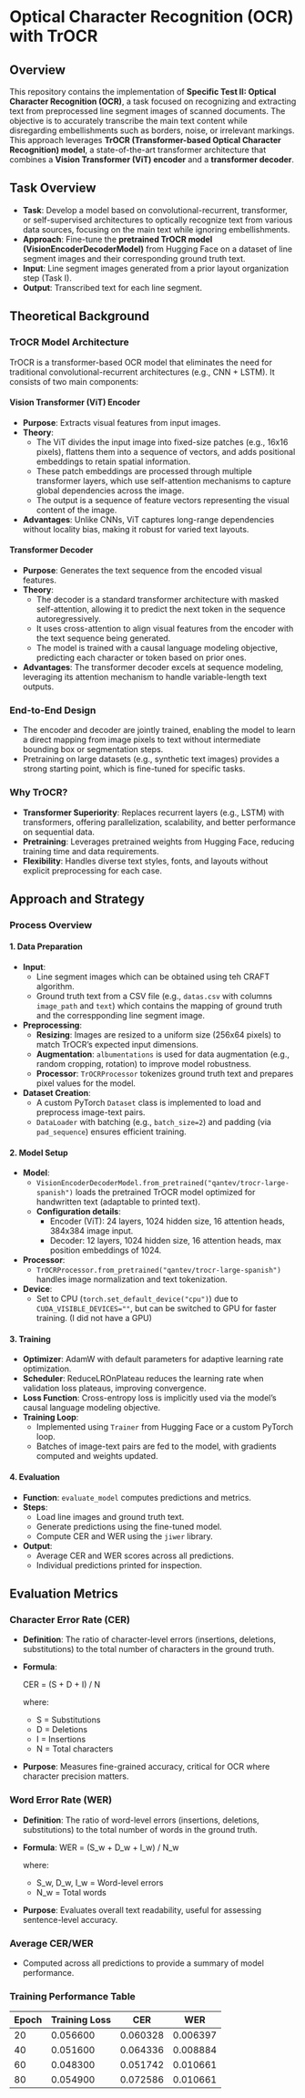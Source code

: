 # Optical Character Recognition (OCR) with TrOCR

## Overview
This repository contains the implementation of **Specific Test II: Optical Character Recognition (OCR)**, a task focused on recognizing and extracting text from preprocessed line segment images of scanned documents. The objective is to accurately transcribe the main text content while disregarding embellishments such as borders, noise, or irrelevant markings. This approach leverages **TrOCR (Transformer-based Optical Character Recognition) model**, a state-of-the-art transformer architecture that combines a **Vision Transformer (ViT) encoder** and a **transformer decoder**.

## Task Overview
- **Task**: Develop a model based on convolutional-recurrent, transformer, or self-supervised architectures to optically recognize text from various data sources, focusing on the main text while ignoring embellishments.
- **Approach**: Fine-tune the **pretrained TrOCR model (VisionEncoderDecoderModel)** from Hugging Face on a dataset of line segment images and their corresponding ground truth text.
- **Input**: Line segment images generated from a prior layout organization step (Task I).
- **Output**: Transcribed text for each line segment.

## Theoretical Background

### TrOCR Model Architecture
TrOCR is a transformer-based OCR model that eliminates the need for traditional convolutional-recurrent architectures (e.g., CNN + LSTM). It consists of two main components:

#### Vision Transformer (ViT) Encoder
- **Purpose**: Extracts visual features from input images.
- **Theory**:
  - The ViT divides the input image into fixed-size patches (e.g., 16x16 pixels), flattens them into a sequence of vectors, and adds positional embeddings to retain spatial information.
  - These patch embeddings are processed through multiple transformer layers, which use self-attention mechanisms to capture global dependencies across the image.
  - The output is a sequence of feature vectors representing the visual content of the image.
- **Advantages**: Unlike CNNs, ViT captures long-range dependencies without locality bias, making it robust for varied text layouts.

#### Transformer Decoder
- **Purpose**: Generates the text sequence from the encoded visual features.
- **Theory**:
  - The decoder is a standard transformer architecture with masked self-attention, allowing it to predict the next token in the sequence autoregressively.
  - It uses cross-attention to align visual features from the encoder with the text sequence being generated.
  - The model is trained with a causal language modeling objective, predicting each character or token based on prior ones.
- **Advantages**: The transformer decoder excels at sequence modeling, leveraging its attention mechanism to handle variable-length text outputs.

### End-to-End Design
- The encoder and decoder are jointly trained, enabling the model to learn a direct mapping from image pixels to text without intermediate bounding box or segmentation steps.
- Pretraining on large datasets (e.g., synthetic text images) provides a strong starting point, which is fine-tuned for specific tasks.

### Why TrOCR?
- **Transformer Superiority**: Replaces recurrent layers (e.g., LSTM) with transformers, offering parallelization, scalability, and better performance on sequential data.
- **Pretraining**: Leverages pretrained weights from Hugging Face, reducing training time and data requirements.
- **Flexibility**: Handles diverse text styles, fonts, and layouts without explicit preprocessing for each case.

## Approach and Strategy

### Process Overview
#### 1. Data Preparation
- **Input**:
  - Line segment images which can be obtained using teh CRAFT algorithm.
  - Ground truth text from a CSV file (e.g., `datas.csv` with columns `image_path` and `text`) which contains the mapping of ground truth and the correspponding line segment image.
- **Preprocessing**:
  - **Resizing**: Images are resized to a uniform size (256x64 pixels) to match TrOCR’s expected input dimensions.
  - **Augmentation**: `albumentations` is used for data augmentation (e.g., random cropping, rotation) to improve model robustness.
  - **Processor**: `TrOCRProcessor` tokenizes ground truth text and prepares pixel values for the model.
- **Dataset Creation**:
  - A custom PyTorch `Dataset` class is implemented to load and preprocess image-text pairs.
  - `DataLoader` with batching (e.g., `batch_size=2`) and padding (via `pad_sequence`) ensures efficient training.

#### 2. Model Setup
- **Model**:
  - `VisionEncoderDecoderModel.from_pretrained("qantev/trocr-large-spanish")` loads the pretrained TrOCR model optimized for handwritten text (adaptable to printed text).
  - **Configuration details**:
    - Encoder (ViT): 24 layers, 1024 hidden size, 16 attention heads, 384x384 image input.
    - Decoder: 12 layers, 1024 hidden size, 16 attention heads, max position embeddings of 1024.
- **Processor**:
  - `TrOCRProcessor.from_pretrained("qantev/trocr-large-spanish")` handles image normalization and text tokenization.
- **Device**:
  - Set to CPU (`torch.set_default_device("cpu")`) due to `CUDA_VISIBLE_DEVICES=""`, but can be switched to GPU for faster training. (I did not have a GPU)

#### 3. Training
- **Optimizer**: AdamW with default parameters for adaptive learning rate optimization.
- **Scheduler**: ReduceLROnPlateau reduces the learning rate when validation loss plateaus, improving convergence.
- **Loss Function**: Cross-entropy loss is implicitly used via the model’s causal language modeling objective.
- **Training Loop**:
  - Implemented using `Trainer` from Hugging Face or a custom PyTorch loop.
  - Batches of image-text pairs are fed to the model, with gradients computed and weights updated.

#### 4. Evaluation
- **Function**: `evaluate_model` computes predictions and metrics.
- **Steps**:
  - Load line images and ground truth text.
  - Generate predictions using the fine-tuned model.
  - Compute CER and WER using the `jiwer` library.
- **Output**:
  - Average CER and WER scores across all predictions.
  - Individual predictions printed for inspection.

## Evaluation Metrics
### Character Error Rate (CER)
- **Definition**: The ratio of character-level errors (insertions, deletions, substitutions) to the total number of characters in the ground truth.
- **Formula**:
  
  CER = (S + D + I) / N
  
  where:
  - S = Substitutions
  - D = Deletions
  - I = Insertions
  - N = Total characters
- **Purpose**: Measures fine-grained accuracy, critical for OCR where character precision matters.

### Word Error Rate (WER)
- **Definition**: The ratio of word-level errors (insertions, deletions, substitutions) to the total number of words in the ground truth.
- **Formula**:
  WER = (S_w + D_w + I_w) / N_w
  
  where:
  - S_w, D_w, I_w = Word-level errors
  - N_w = Total words
- **Purpose**: Evaluates overall text readability, useful for assessing sentence-level accuracy.

### Average CER/WER
- Computed across all predictions to provide a summary of model performance.


### Training Performance Table

| Epoch | Training Loss | CER  | WER  |
|-------|--------------|------|------|
| 20 |	0.056600 |	0.060328 |	0.006397 |	0.021073 |
| 40 |	0.051600 |	0.064336 |	0.008884 |	0.030651 |
| 60 |	0.048300 |	0.051742 |	0.010661 |	0.022989 |
| 80 |  0.054900 |	0.072586 |	0.010661 |	0.026820 |



